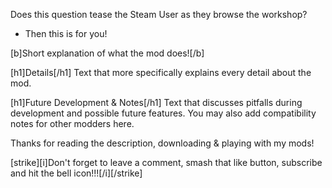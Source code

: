 Does this question tease the Steam User as they browse the workshop?
 - Then this is for you!

[b]Short explanation of what the mod does![/b]

[h1]Details[/h1]
Text that more specifically explains every detail about the mod.

[h1]Future Development & Notes[/h1]
Text that discusses pitfalls during development and possible future features.
You may also add compatibility notes for other modders here.

Thanks for reading the description, downloading & playing with my mods!

[strike][i]Don't forget to leave a comment, smash that like button, subscribe and hit the bell icon!!![/i][/strike]
